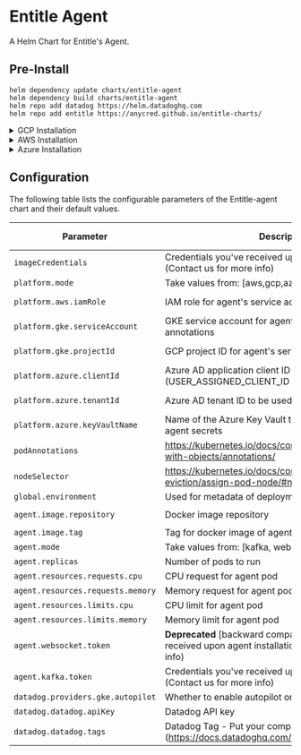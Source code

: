 Entitle Agent
===========

A Helm Chart for Entitle's Agent.

## Pre-Install

```shell
helm dependency update charts/entitle-agent
helm dependency build charts/entitle-agent
helm repo add datadog https://helm.datadoghq.com
helm repo add entitle https://anycred.github.io/entitle-charts/
```

<details>
<summary> GCP Installation </summary>

## GCP installation

### A. Workload Identity

**Notice:** If you installed our IaC then you may now skip to the [chart installation part](#gcp-chart-installation).

Follow the following GCP (GKE) guides:

- [Google Kubernetes Engine (GKE) > Documentation > Guides > About Workload Identity](https://cloud.google.com/kubernetes-engine/docs/concepts/workload-identity)
- [Google Kubernetes Engine (GKE) > Documentation > Guides > Use Workload Identity](https://cloud.google.com/kubernetes-engine/docs/how-to/workload-identity)

In the step "**Configure applications to use Workload Identity**", use the following roles for the gcp service account:

- `roles/secretmanager.admin`
- `roles/iam.securityAdmin`
- `roles/container.developer`
- `roles/iam.workloadIdentityUser`

### B. Update `kubeconfig`

* If you have installed Entitle's Terraform IaC:

  You can set the environment variables using terraform output file `terraform_output.json`:
    ```shell
    BASTION_HOSTNAME=$(jq -r '.bastion_hostname.value' terraform_output.json)
    PROJECT_ID=$(jq -r '.project_id.value' terraform_output.json)
    ZONE=$(jq -r '.zone.value' terraform_output.json)
    REGION=$(jq -r '.region.value' terraform_output.json)
    CLUSTER_NAME=$(jq -r '.cluster_name.value' terraform_output.json)
    ENTITLE_AGENT_GKE_SERVICE_ACCOUNT_NAME=$(jq -r '.entitle_agent_gke_service_account_name.value' terraform_output.json)
    TOKEN=$(jq -r '.token.value' terraform_output.json)
    COSTUMER_NAME=$(jq -r '.costumer_name.value' terraform_output.json)
    NAMESPACE=$(jq -r '.namespace.value' terraform_output.json)
    IMAGE_CREDENTIALS=$(jq -r '.image_credentials.value' terraform_output.json)
    DATADOG_API_KEY=$(jq -r '.datadog_api_key.value' terraform_output.json)
    BASTION_SETUP_COMMAND=$(jq -r '.bastion_setup_command.value' terraform_output.json)
    AUTOPILOT=$(jq -r '.autopilot.value' terraform_output.json)
    AGENT_MODE=$(jq -r '.agent_mode.value' terraform_output.json)
    ```

* ### Setting up IAP-tunnel:
    ```shell
    gcloud beta compute ssh "<BASTION_HOSTNAME>" --tunnel-through-iap --project "<PROJECT_ID>" --zone "<ZONE>" -- -4 -N -L 8888:127.0.0.1:8888 -o "ExitOnForwardFailure yes" -o "ServerAliveInterval 10" &
    ```

In the following: If AutoPilot is enabled, replace --zone with --region

* If your cluster isn't configured on kubeconfig yet:
    ```shell
    gcloud container clusters get-credentials "<CLUSTER_NAME>" --zone "<ZONE>" --project "<PROJECT_ID>" --internal-ip
    ```

* Otherwise, simply replace `<CLUSTER_NAME>` and `<ZONE>` and run the following command:
    ```shell
    gcloud container clusters get-credentials <CLUSTER_NAME> --zone <ZONE>
    ```

### C. [GCP Chart Installation](https://helm.sh/docs/helm/helm_upgrade/)

- `imageCredentials` and `agent.kafka.token` are given to you by Entitle
- Replace `<YOUR_ORG_NAME>` in `datadog.tags` to your company name

- If you have installed Entitle's Terraform IaC, you need to set up proxy(after [Setting up IAP-tunnel](#setting-up-iap-tunnel)):

```shell
export HTTPS_PROXY=localhost:8888
```

```shell
helm upgrade --install entitle-agent entitle/entitle-agent \
  --set imageCredentials="<IMAGE_CREDENTIALS>" \
  --set datadog.datadog.apiKey="<DATADOG_API_KEY>" \
  --set platform.gke.serviceAccount="<ENTITLE_AGENT_GKE_SERVICE_ACCOUNT_NAME>" \
  --set platform.gke.projectId="<PROJECT_ID>" \
  --set agent.kafka.token="<TOKEN>" \
  --set datadog.datadog.tags={company:<YOUR_ORG_NAME>} \
  -n "<NAMESPACE>" --create-namespace
```

If you set up environment variables you can use:

```shell
helm upgrade --install entitle-agent entitle/entitle-agent \
  --set imageCredentials="${IMAGE_CREDENTIALS}" \
  --set datadog.datadog.apiKey="${DATADOG_API_KEY}" \
  --set datadog.providers.gke.autopilot="${AUTOPILOT}" \
  --set platform.gke.serviceAccount="${ENTITLE_AGENT_GKE_SERVICE_ACCOUNT_NAME}" \
  --set platform.gke.projectId="${PROJECT_ID}" \
  --set agent.kafka.token="${TOKEN}" \
  --set datadog.datadog.tags={company:${ORGANIZATION_NAME}} \
  -n "${NAMESPACE}" --create-namespace
```

</details>

<details>
<summary> AWS Installation </summary>

## AWS installation

### First things first:

#### A. Declare Variables

1. Define bash variable for `CLUSTER_NAME`:
   `CLUSTER_NAME=<your-cluster-name>`
1. Define your cluser's name:
   ```shell
    export CLUSTER_NAME=<your-cluster-name>
   ```

2. Update kubeconfig:
   `aws eks update-kubeconfig --name $CLUSTER_NAME --region us-east-2 # Or any other region`
   ```shell
    aws eks update-kubeconfig --name $CLUSTER_NAME --region us-east-2   # (or any other region)
   ```

**Notice:** If you installed our IAC then you may now skip to the [chart installation part](#chart-installation)

3. **Notice:** If you installed our IaC then you may skip to the [chart installation part](#chart-installation).

### [Create OIDC Provider](https://docs.aws.amazon.com/eks/latest/userguide/enable-iam-roles-for-service-accounts.html)

#### B. [Create OIDC Provider](https://docs.aws.amazon.com/eks/latest/userguide/enable-iam-roles-for-service-accounts.html)

You can check if you already have the identity provider for your cluster using one of the following:
You can check if you already have the Identity Provider for your cluster using one of the following:

- Run this command:
  `aws eks describe-cluster --name $CLUSTER_NAME --query "cluster.identity.oidc.issuer" --output text`
- Or [here](https://us-east-1.console.aws.amazon.com/iamv2/home?region=us-east-1#/identity_providers).
- Run the following command:
  ```shell
    aws eks describe-cluster --name $CLUSTER_NAME --query "cluster.identity.oidc.issuer" --output text
  ```
- Alternatively, refer to [IAM Identity Providers](https://console.aws.amazon.com/iamv2/home#/identity_providers) page in AWS Console.

If you don't have an OIDC provider, please create new one:
`eksctl utils associate-iam-oidc-provider --cluster $CLUSTER_NAME --approve`
If you don't have an OIDC provider, create new one:

```shell
eksctl utils associate-iam-oidc-provider --cluster $CLUSTER_NAME --approve
```

### [Create IAM Policy and Role](https://docs.aws.amazon.com/eks/latest/userguide/create-service-account-iam-policy-and-role.html)

#### C. [Create IAM Policy and Role](https://docs.aws.amazon.com/eks/latest/userguide/create-service-account-iam-policy-and-role.html)

##### Create policy

  ```shell
  ACCOUNT_ID=$(aws sts get-caller-identity --query "Account" --output text)
  echo $ACCOUNT_ID

  cat > entitle-agent-policy.json <<ENDOF
  {
      "Version": "2012-10-17",
      "Statement": [
          {
              "Sid": "VisualEditor0",
              "Effect": "Allow",
              "Action": [
                "secretsmanager:UpdateSecret",
                "secretsmanager:TagResource",
                "secretsmanager:PutSecretValue",
                "secretsmanager:ListSecretVersionIds",
                "secretsmanager:GetSecretValue",
                "secretsmanager:GetResourcePolicy",
                "secretsmanager:DescribeSecret",
                "secretsmanager:DeleteSecret",
                "secretsmanager:CreateSecret"
              ],
              "Resource": "arn:aws:secretsmanager:*:${ACCOUNT_ID}:secret:Entitle/*"
          },
          {
              "Sid": "VisualEditor1",
              "Effect": "Allow",
              "Action": "secretsmanager:ListSecrets",
              "Resource" : "*"
          }
      ]
  }
  ENDOF

  aws iam create-policy --policy-name entitle-agent-policy --policy-document file://entitle-agent-policy.json
  ```

##### Create IAM role and attach policy

```shell
ACCOUNT_ID=$(aws sts get-caller-identity --query "Account" --output text)
echo $ACCOUNT_ID
OIDC_PROVIDER=$(aws eks describe-cluster --name ${CLUSTER_NAME} --query "cluster.identity.oidc.issuer" --output text | sed -e "s/^https:\/\///")
echo $OIDC_PROVIDER

cat > trust.json <<ENDOF
{
  "Version": "2012-10-17",
  "Statement": [
    {
      "Effect": "Allow",
      "Principal": {
        "Federated": "arn:aws:iam::${ACCOUNT_ID}:oidc-provider/${OIDC_PROVIDER}"
      },
      "Action": "sts:AssumeRoleWithWebIdentity",
      "Condition": {
        "StringEquals": {
          "${OIDC_PROVIDER}:aud": "sts.amazonaws.com",
          "${OIDC_PROVIDER}:sub": "system:serviceaccount:entitle:entitle-agent-sa"
        }
      }
    }
  ]
}
ENDOF

aws iam create-role --role-name entitle-agent-role --assume-role-policy-document file://trust.json --description "Entitle Agent's AWS Role"
aws iam attach-role-policy --role-name entitle-agent-role --policy-arn=arn:aws:iam::${ACCOUNT_ID}:policy/entitle-agent-policy
```

### [Chart Installation](https://helm.sh/docs/helm/helm_upgrade/)

Eventually, you can install our Helm chart:

- `imageCredentials` and `agent.kafka.token` are given to you by Entitle
- Replace `platform.aws.iamRole` with Entitle's AWS IAM Role you've created
- Replace `<YOUR_ORG_NAME>` in `datadog.tags` to your company name
- You can replace namespace `entitle` with your own namespace, but it's not recommended

```shell
export IMAGE_CREDENTIALS=<IMAGE_CREDENTIALS_FROM_ENTITLE>
export DATADOG_API_KEY=<DATADOG_API_KEY_FROM_ENTITLE>
export TOKEN=<TOKEN_FROM_ENTITLE>
export ORG_NAME=<YOUR ORGANIZATION NAME>
export NAMESPACE=entitle

helm upgrade --install entitle-agent entitle/entitle-agent \
    --set imageCredentials=${IMAGE_CREDENTIALS} \
    --set datadog.datadog.apiKey=${DATADOG_API_KEY} \
    --set datadog.datadog.tags={company:${ORG_NAME}} \
    --set platform.aws.iamRole="arn:aws:iam::${ACCOUNT_ID}:role/entitle-agent-role" \
    --set agent.kafka.token="${TOKEN}" \
    -n ${NAMESPACE} --create-namespace
```

For backward compatibility, the for 0.x version, use:

```shell
export IMAGE_CREDENTIALS=<IMAGE_CREDENTIALS_FROM_ENTITLE>
export DATADOG_API_KEY=<DATADOG_API_KEY_FROM_ENTITLE>
export TOKEN=<TOKEN_FROM_ENTITLE>
export ORG_NAME=<YOUR ORGANIZATION NAME>

helm upgrade --install entitle-agent entitle/entitle-agent \
    --set imageCredentials=${IMAGE_CREDENTIALS} \
    --set datadog.datadog.apiKey=${DATADOG_API_KEY} \
    --set datadog.datadog.tags={company:${ORG_NAME}} \
    --set platform.aws.iamRole="arn:aws:iam::${ACCOUNT_ID}:role/entitle-agent-role" \
    --set agent.mode=websocket \
    --set agent.websocket.token="${TOKEN}" \
    -n ${NAMESPACE} --create-namespace
```

<br /><br />
You are ready to go!

</details>

<details>
<summary> Azure Installation </summary>

## Azure installation

By the end of installation, you will have fully working Entitle Agent on your Azure Kubernetes cluster.
The installation will be based upon the follow reading materials:

### Reading Material

- [Azure Resource Manager overview](https://docs.microsoft.com/en-us/azure/azure-resource-manager/management/overview)
- [Workload Identity](https://learn.microsoft.com/en-us/azure/aks/concepts-identity)
- [Use a workload identity with an application on Azure Kubernetes Service (AKS)](https://learn.microsoft.com/en-us/azure/aks/learn/tutorial-kubernetes-workload-identity)
- [Modernize application authentication with workload identity](https://learn.microsoft.com/en-us/azure/aks/workload-identity-migrate-from-pod-identity)
- [Provide an identity to access the Azure Key Vault Provider for Secrets Store CSI Driver
  ](https://learn.microsoft.com/en-us/azure/aks/csi-secrets-store-identity-access)
- [Deploy and configure workload identity (preview) on an Azure Kubernetes Service (AKS) cluster] (https://learn.microsoft.com/en-us/azure/aks/workload-identity-deploy-cluster)

### Prerequisites

- An Azure subscription
- [Azure CLI](https://learn.microsoft.com/en-us/cli/azure/install-azure-cli)
- [Helm v3 installed](https://helm.sh/docs/intro/install/)
- [kubectl installed](https://kubernetes.io/docs/tasks/tools/install-kubectl/)
- [kubelogin installed](https://learn.microsoft.com/en-us/azure/aks/managed-aad#prerequisites)
- AKS cluster
- Verify the Azure CLI version 2.40.0 or later. Run `az --version` to find the version, and run az upgrade to upgrade the version. If you need to install or upgrade, see
  Install [Azure CLI](https://learn.microsoft.com/en-us/cli/azure/install-azure-cli).

#### Setup Environment Variables

```shell
export CLUSTER_NAME=<YOUR_AKS_CLUSTER_NAME>
export RESOURCE_GROUP=<YOUR_AKS_RESOURCE_GROUP>
export SUBSCRIPTION_ID=<YOUR_AZURE_SUBSCRIPTION_ID>
export LOCATION=<YOUR_AKS_LOCATION>
export NAMESPACE="entitle"
export SERVICE_ACCOUNT_NAME="entitle-agent-sa"
export WORKLOAD_IDENTITY_NAME=<YOUR_WORKLOAD_IDENTITY_NAME>
export FEDERATED_IDENTITY_NAME=<YOUR_FEDERATED_IDENTITY_NAME>
export KEY_VAULT_NAME=<YOUR_KEY_VAULT_NAME>
export AAD_GROUP_OBJECT_ID=<YOUR_AAD_GROUP_OBJECT_ID>
```

The variables `CLUSTRER_NAME`, `RESOURCE_GROUP`, `SUBSCRIPTION_ID`, `LOCATION` can be found on the AKS cluster overview page.
The other variables are up to you. (we highly recommend to not change the `NAMESPACE` and `SERVICE_ACCOUNT_NAME`)

If you don't have a managed identity created and assigned to your pod, perform the following steps to create and grant the necessary permissions to Key Vault.

1. Set account subscription
    ```shell
    az account set --subscription ${SUBSCRIPTION_ID}
    ```
2. Install `aks-preview` extension
    ```shell
    az extension add --name aks-preview
    az extension update --name aks-preview
    ``` 
3. Register EnablePodIdentityPreview feature
    ```shell
    az feature register --namespace Microsoft.ContainerService --name EnablePodIdentityPreview
    ```
   It takes a few minutes for the status to show Registered. Verify the registration status by using the command:
   ```shell
    watch -g -n 5 az feature show --namespace "Microsoft.ContainerService" --name "EnableWorkloadIdentityPreview"
    ```
   (The -g or --chgexit option causes the watch command to exit if there is a change in the output)
   You'll get this message: `Once the feature 'EnablePodIdentityPreview' is registered, invoking 'az provider register -n Microsoft.ContainerService' is required to get the change propagated`
   Then run:
   ```shell
    az provider register --namespace Microsoft.ContainerService
    ```
4. Enabled AAD/OIDC/WORKLOAD IDENTITY for the cluster
    ```shell
   echo "$(az aks show -n ${CLUSTER_NAME} -g ${RESOURCE_GROUP} --query "oidcIssuerProfile.issuerUrl" -otsv)"
   echo "$(az aks show -n ${CLUSTER_NAME} -g ${RESOURCE_GROUP} --query "securityProfile.workloadIdentity" -otsv)"
   echo "$(az aks show -n ${CLUSTER_NAME} -g ${RESOURCE_GROUP} --query "aadProfile" -otsv)"
    az aks update --resource-group ${RESOURCE_GROUP} --name ${CLUSTER_NAME} --enable-aad --aad-admin-group-object-ids ${AAD_GROUP_OBJECT_ID}  --enable-workload-identity --enable-oidc-issuer
    ```
5. Use the `az identity create` command to create a managed identity.
    ```shell
    az identity create --name "${WORKLOAD_IDENTITY_NAME}" --resource-group "${RESOURCE_GROUP}" --location "${LOCATION}" --subscription "${SUBSCRIPTION_ID}"
    export USER_ASSIGNED_CLIENT_ID="$(az identity show --resource-group "${RESOURCE_GROUP}" --name "${WORKLOAD_IDENTITY_NAME}" --query 'clientId' -otsv)"
    export TENANT_ID=$(az aks show --name ${CLUSTER_NAME} --resource-group "${RESOURCE_GROUP}" --query aadProfile.tenantId -o tsv)
    ```
6. Grant the managed identity the permissions required to access the resources in Azure it requires.
    ```shell 
   az keyvault set-policy -n ${KEY_VAULT_NAME} --secret-permissions get set list delete --spn $USER_ASSIGNED_CLIENT_ID
    ```
7. To get the OIDC Issuer URL and save it to an environmental variable, run the following command
    ```shell
    export AKS_OIDC_ISSUER="$(az aks show -n ${CLUSTER_NAME} -g ${RESOURCE_GROUP} --query "oidcIssuerProfile.issuerUrl" -otsv)"
    echo "AKS_OIDC_ISSUER: ${AKS_OIDC_ISSUER}"
    ```
8. Set credentials for kubctl to connect to your AKS cluster
    ```shell
    az aks get-credentials -n ${CLUSTER_NAME} -g "${RESOURCE_GROUP}" --admin
    ```
   (`--admin` is optional, if you have a user with sufficient permissions you can omit it)
9. Use the `az identity federated-credential create` command to create the federated identity credential between the managed identity, the service account issuer, and the subject.
    ```shell
    az identity federated-credential create --name ${FEDERATED_IDENTITY_NAME} --identity-name ${WORKLOAD_IDENTITY_NAME} --resource-group ${RESOURCE_GROUP} --issuer ${AKS_OIDC_ISSUER} --subject system:serviceaccount:${NAMESPACE}:${SERVICE_ACCOUNT_NAME}
    ```

10. Login with kubelogin
    There are serveral ways login with kubelogin according to the [documentation](https://github.com/Azure/kubelogin)
    But we recommend to use the interactive login:
    ```shell
    export KUBECONFIG=<PATH_TO_KUBECONFIG>
    kubelogin convert-kubeconfig
    kubectl get no
    ```
    You will get the following message:
    `To sign in, use a web browser to open the page https://microsoft.com/devicelogin and enter the code ARJFDH6FU to authenticate.`
    Follow the instructions and login with your Azure account. After that you should see the nodes of your cluster.

11. helm install
    ```shell
    export IMAGE_CREDENTIALS=<IMAGE_CREDENTIALS_FROM_ENTITLE>
    export DATADOG_API_KEY=<DATADOG_API_KEY_FROM_ENTITLE>
    export TOKEN=<TOKEN_FROM_ENTITLE>
    export ORG_NAME=<YOUR ORGANIZATION NAME> 
    ```
    - IMAGE_CREDENTIALS: The credentials to pull the Entitle Agent image from the Entitle registry. (will be provided by Entitle)
    - DATADOG_API_KEY: The API key for Datadog. (will be provided by Entitle)
    - TOKEN: The token to authenticate with Entitle. (will be provided by Entitle)
    - ORG_NAME: The name of your organization

    ```shell
    helm upgrade --install entitle-agent entitle/entitle-agent \
    --set imageCredentials=${IMAGE_CREDENTIALS} \
    --set datadog.datadog.apiKey=${DATADOG_API_KEY} \
    --set datadog.datadog.tags={company:${ORG_NAME}} \
    --set datadog.datadog.kubelet.tlsVerify=false \
    --set datadog.datadog.kubelet.host.valueFrom.fieldRef.fieldPath="spec.nodeName" \
    --set datadog.datadog.kubelet.hostCAPath="/etc/kubernetes/certs/kubeletserver.crt" \
    --set platform.azure.clientId=${USER_ASSIGNED_CLIENT_ID} \--set platform.azure.tenantId=${TENANT_ID} \
    --set platform.azure.keyVaultName=${KEY_VAULT_NAME} \
    --set agent.kafka.token="${TOKEN}" \
    -n ${NAMESPACE} --create-namespace
    ```

    For backward compatibility, the for 0.x version, use:
    ```shell
    helm upgrade --install entitle-agent entitle/entitle-agent \
    --set imageCredentials=${IMAGE_CREDENTIALS} \
    --set datadog.datadog.apiKey=${DATADOG_API_KEY} \
    --set datadog.datadog.tags={company:${ORG_NAME}} \
    --set datadog.datadog.kubelet.tlsVerify=false \
    --set datadog.datadog.kubelet.host.valueFrom.fieldRef.fieldPath="spec.nodeName" \
    --set datadog.datadog.kubelet.hostCAPath="/etc/kubernetes/certs/kubeletserver.crt" \
    --set platform.azure.clientId=${USER_ASSIGNED_CLIENT_ID} \
    --set platform.azure.tenantId=${TENANT_ID} \
    --set platform.azure.keyVaultName=${KEY_VAULT_NAME} \
    --set agent.mode=websocket \
    --set agent.websocket.token="${TOKEN}" \
    -n ${NAMESPACE} --create-namespace
    ```
    - [Why do I need to set datadog.kubelet options?](https://docs.datadoghq.com/containers/kubernetes/distributions/?tab=helm)

</details>

## Configuration

The following table lists the configurable parameters of the Entitle-agent chart and their default values.

| Parameter                         | Description                                                                                                      | Default                           | Required input by user            |
|-----------------------------------|------------------------------------------------------------------------------------------------------------------|-----------------------------------|-----------------------------------|
| `imageCredentials`                | Credentials you've received upon agent installation (Contact us for more info)                                   | `null`                            | `true`                            |
| `platform.mode`                   | Take values from: [aws,gcp,azure]                                                                                | `"gcp"`                           | `true`                            |
| `platform.aws.iamRole`            | IAM role for agent's service account annotations                                                                 | `null`                            | `true` if `platform.mode="aws"`   |
| `platform.gke.serviceAccount`     | GKE service account for agent's service account annotations                                                      | `null`                            | `true` if `mode="platform.gcp"`   |
| `platform.gke.projectId`          | GCP project ID for agent's service account annotations                                                           | `null`                            | `true` if `mode="platform.gcp"`   |
| `platform.azure.clientId`         | Azure AD application client ID to be used with the pod (USER_ASSIGNED_CLIENT_ID from above)                      | `null`                            | `true` if `mode="platform.azure"` |
| `platform.azure.tenantId`         | Azure AD tenant ID to be used with the pod.                                                                      | `null`                            | `true` if `mode="platform.azure"` |
| `platform.azure.keyVaultName`     | Name of the Azure Key Vault to be used for storing the agent secrets                                             | `null`                            | `true` if `mode="platform.azure"` |
| `podAnnotations`                  | https://kubernetes.io/docs/concepts/overview/working-with-objects/annotations/                                   | `{}`                              | `false`                           |
| `nodeSelector`                    | https://kubernetes.io/docs/concepts/scheduling-eviction/assign-pod-node/#nodeselector                            | `{}`                              | `false`                           |
| `global.environment`              | Used for metadata of deployment                                                                                  | `"onprem"`                        | `false`                           |
| `agent.image.repository`          | Docker image repository                                                                                          | `"ghcr.io/anycred/entitle-agent"` | `false`                           |
| `agent.image.tag`                 | Tag for docker image of agent                                                                                    | `"master"`                        | `false`                           |
| `agent.mode`                      | Take values from: [kafka, websocket]                                                                             | `"kafka"`                         | `false`                           |
| `agent.replicas`                  | Number of pods to run                                                                                            | `1`                               | `false`                           |
| `agent.resources.requests.cpu`    | CPU request for agent pod                                                                                        | `"500m"`                          | `false`                           |
| `agent.resources.requests.memory` | Memory request for agent pod                                                                                     | `"1Gi"`                           | `false`                           |
| `agent.resources.limits.cpu`      | CPU limit for agent pod                                                                                          | `"1000m"`                         | `false`                           |
| `agent.resources.limits.memory`   | Memory limit for agent pod                                                                                       | `"3Gi"`                           | `false`                           |
| `agent.websocket.token`           | **Deprecated** [backward compatibility] Token you've received upon agent installation (Contact us for more info) | `null`                            | `false`                           |
| `agent.kafka.token`               | Credentials you've received upon agent installation (Contact us for more info)                                   | `null`                            | `true`                            |
| `datadog.providers.gke.autopilot` | Whether to enable autopilot or not                                                                               | `false`                           | `false`                           |
| `datadog.datadog.apiKey`          | Datadog API key                                                                                                  | `null`                            | `true`                            |
| `datadog.datadog.tags`            | Datadog Tag - Put your company name (https://docs.datadoghq.com/tagging/)                                        | `null`                            | `true`                            |
